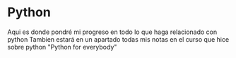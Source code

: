 # Python
 Aqui es donde pondré mi progreso en todo lo que haga relacionado con python
Tambien estará en un apartado todas mis notas en el curso que hice sobre python "Python for everybody"
